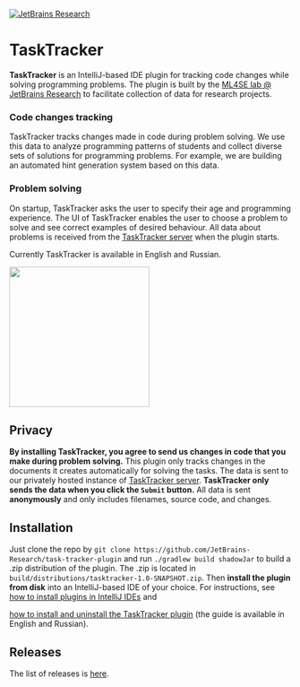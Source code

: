 [![JetBrains Research](https://jb.gg/badges/research.svg)](https://confluence.jetbrains.com/display/ALL/JetBrains+on+GitHub)

# TaskTracker

**TaskTracker** is an IntelliJ-based IDE plugin for tracking code changes while solving programming problems.
The plugin is built by the [ML4SE lab @ JetBrains Research](https://research.jetbrains.org/groups/ml_methods) 
to facilitate collection of data for research projects.

### Code changes tracking

TaskTracker tracks changes made in code during problem solving.
We use this data to analyze programming patterns of students and collect diverse sets of solutions for programming problems. 
For example, we are building an automated hint generation system based on this data.

### Problem solving

On startup, TaskTracker asks the user to specify their age and programming experience.
The UI of TaskTracker enables the user to choose a problem to solve and see correct examples of desired behaviour. 
All data about problems is received from the [TaskTracker server](https://github.com/JetBrains-Research/task-tracker-server) 
when the plugin starts.  

Currently TaskTracker is available in English and Russian.

<img src="https://github.com/JetBrains-Research/task-tracker-plugin/blob/master/readme-img/codetracker.gif" width="250">

## Privacy

**By installing TaskTracker, you agree to send us changes in code that you make during problem solving.**
This plugin only tracks changes in the documents it creates automatically for solving the tasks. 
The data is sent to our privately hosted instance of [TaskTracker server](https://github.com/JetBrains-Research/task-tracker-server).
**TaskTracker only sends the data when you click the `Submit` button.**
All data is sent **anonymously** and only includes filenames, source code, and changes.

## Installation

Just clone the repo by `git clone https://github.com/JetBrains-Research/task-tracker-plugin` and run `./gradlew build shadowJar` to build a .zip distribution of the plugin. 
The .zip is located in `build/distributions/tasktracker-1.0-SNAPSHOT.zip`. Then __install the plugin from disk__ into an IntelliJ-based IDE of your choice.
For instructions, see [how to install plugins in IntelliJ IDEs](https://www.jetbrains.com/help/idea/managing-plugins.html#install_plugin_from_disk) and  

[how to install and uninstall the TaskTracker plugin](https://github.com/JetBrains-Research/task-tracker-plugin/wiki) (the guide is available in English and Russian).

## Releases

The list of releases is [here](https://github.com/JetBrains-Research/task-tracker-plugin/releases).

